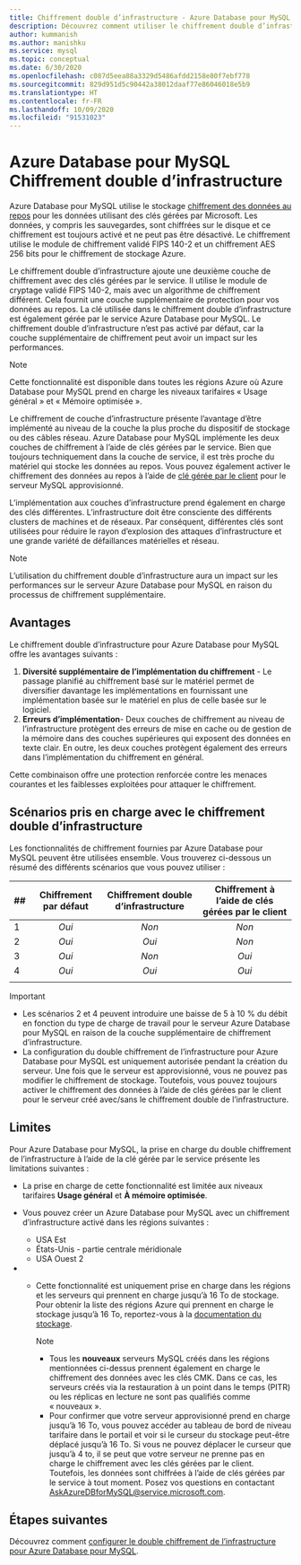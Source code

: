 ```yaml
---
title: Chiffrement double d’infrastructure - Azure Database pour MySQL
description: Découvrez comment utiliser le chiffrement double d’infrastructure pour ajouter une deuxième couche de chiffrement avec des clés gérées par le service.
author: kummanish
ms.author: manishku
ms.service: mysql
ms.topic: conceptual
ms.date: 6/30/2020
ms.openlocfilehash: c087d5eea88a3329d5486afdd2158e80f7ebf778
ms.sourcegitcommit: 829d951d5c90442a38012daaf77e86046018e5b9
ms.translationtype: HT
ms.contentlocale: fr-FR
ms.lasthandoff: 10/09/2020
ms.locfileid: "91531023"
---
```

# <a name="azure-database-for-mysql-infrastructure-double-encryption"></a>Azure Database pour MySQL Chiffrement double d’infrastructure

Azure Database pour MySQL utilise le stockage [chiffrement des données au repos](concepts-security.md#at-rest) pour les données utilisant des clés gérées par Microsoft. Les données, y compris les sauvegardes, sont chiffrées sur le disque et ce chiffrement est toujours activé et ne peut pas être désactivé. Le chiffrement utilise le module de chiffrement validé FIPS 140-2 et un chiffrement AES 256 bits pour le chiffrement de stockage Azure.

Le chiffrement double d’infrastructure ajoute une deuxième couche de chiffrement avec des clés gérées par le service. Il utilise le module de cryptage validé FIPS 140-2, mais avec un algorithme de chiffrement différent. Cela fournit une couche supplémentaire de protection pour vos données au repos. La clé utilisée dans le chiffrement double d’infrastructure est également gérée par le service Azure Database pour MySQL. Le chiffrement double d’infrastructure n’est pas activé par défaut, car la couche supplémentaire de chiffrement peut avoir un impact sur les performances.

> [!NOTE]
> Cette fonctionnalité est disponible dans toutes les régions Azure où Azure Database pour MySQL prend en charge les niveaux tarifaires « Usage général » et « Mémoire optimisée ».

Le chiffrement de couche d’infrastructure présente l’avantage d’être implémenté au niveau de la couche la plus proche du dispositif de stockage ou des câbles réseau. Azure Database pour MySQL implémente les deux couches de chiffrement à l’aide de clés gérées par le service. Bien que toujours techniquement dans la couche de service, il est très proche du matériel qui stocke les données au repos. Vous pouvez également activer le chiffrement des données au repos à l’aide de [clé gérée par le client](concepts-data-encryption-mysql.md) pour le serveur MySQL approvisionné. 

L’implémentation aux couches d’infrastructure prend également en charge des clés différentes. L’infrastructure doit être consciente des différents clusters de machines et de réseaux. Par conséquent, différentes clés sont utilisées pour réduire le rayon d’explosion des attaques d’infrastructure et une grande variété de défaillances matérielles et réseau. 

> [!NOTE]
> L’utilisation du chiffrement double d’infrastructure aura un impact sur les performances sur le serveur Azure Database pour MySQL en raison du processus de chiffrement supplémentaire.

## <a name="benefits"></a>Avantages

Le chiffrement double d’infrastructure pour Azure Database pour MySQL offre les avantages suivants :

1. **Diversité supplémentaire de l’implémentation du chiffrement** - Le passage planifié au chiffrement basé sur le matériel permet de diversifier davantage les implémentations en fournissant une implémentation basée sur le matériel en plus de celle basée sur le logiciel.
2. **Erreurs d’implémentation**- Deux couches de chiffrement au niveau de l’infrastructure protègent des erreurs de mise en cache ou de gestion de la mémoire dans des couches supérieures qui exposent des données en texte clair. En outre, les deux couches protègent également des erreurs dans l’implémentation du chiffrement en général.

Cette combinaison offre une protection renforcée contre les menaces courantes et les faiblesses exploitées pour attaquer le chiffrement.

## <a name="supported-scenarios-with-infrastructure-double-encryption"></a>Scénarios pris en charge avec le chiffrement double d’infrastructure

Les fonctionnalités de chiffrement fournies par Azure Database pour MySQL peuvent être utilisées ensemble. Vous trouverez ci-dessous un résumé des différents scénarios que vous pouvez utiliser :

|  ##   | Chiffrement par défaut | Chiffrement double d’infrastructure | Chiffrement à l’aide de clés gérées par le client  |
|:------|:------------------:|:--------------------------------:|:--------------------------------------------:|
| 1     | *Oui*              | *Non*                             | *Non*                                         |
| 2     | *Oui*              | *Oui*                            | *Non*                                         |
| 3     | *Oui*              | *Non*                             | *Oui*                                        |
| 4     | *Oui*              | *Oui*                            | *Oui*                                        |
|       |                    |                                  |                                              |

> [!Important]
> - Les scénarios 2 et 4 peuvent introduire une baisse de 5 à 10 % du débit en fonction du type de charge de travail pour le serveur Azure Database pour MySQL en raison de la couche supplémentaire de chiffrement d’infrastructure.
> - La configuration du double chiffrement de l’infrastructure pour Azure Database pour MySQL est uniquement autorisée pendant la création du serveur. Une fois que le serveur est approvisionné, vous ne pouvez pas modifier le chiffrement de stockage. Toutefois, vous pouvez toujours activer le chiffrement des données à l’aide de clés gérées par le client pour le serveur créé avec/sans le chiffrement double de l’infrastructure.

## <a name="limitations"></a>Limites

Pour Azure Database pour MySQL, la prise en charge du double chiffrement de l’infrastructure à l’aide de la clé gérée par le service présente les limitations suivantes :

* La prise en charge de cette fonctionnalité est limitée aux niveaux tarifaires **Usage général** et **À mémoire optimisée**.
* Vous pouvez créer un Azure Database pour MySQL avec un chiffrement d’infrastructure activé dans les régions suivantes :

   * USA Est
   * États-Unis - partie centrale méridionale
   * USA Ouest 2
   
* * Cette fonctionnalité est uniquement prise en charge dans les régions et les serveurs qui prennent en charge jusqu’à 16 To de stockage. Pour obtenir la liste des régions Azure qui prennent en charge le stockage jusqu’à 16 To, reportez-vous à la [documentation du stockage](concepts-pricing-tiers.md#storage).

    > [!NOTE]
    > - Tous les **nouveaux** serveurs MySQL créés dans les régions mentionnées ci-dessus prennent également en charge le chiffrement des données avec les clés CMK. Dans ce cas, les serveurs créés via la restauration à un point dans le temps (PITR) ou les réplicas en lecture ne sont pas qualifiés comme « nouveaux ».
    > - Pour confirmer que votre serveur approvisionné prend en charge jusqu’à 16 To, vous pouvez accéder au tableau de bord de niveau tarifaire dans le portail et voir si le curseur du stockage peut-être déplacé jusqu’à 16 To. Si vous ne pouvez déplacer le curseur que jusqu’à 4 to, il se peut que votre serveur ne prenne pas en charge le chiffrement avec les clés gérées par le client. Toutefois, les données sont chiffrées à l’aide de clés gérées par le service à tout moment. Posez vos questions en contactant AskAzureDBforMySQL@service.microsoft.com.

## <a name="next-steps"></a>Étapes suivantes

Découvrez comment [configurer le double chiffrement de l’infrastructure pour Azure Database pour MySQL](howto-double-encryption.md).
